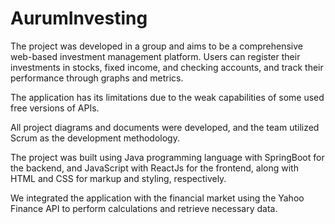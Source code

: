 # AurumInvesting

The project was developed in a group and aims to be a comprehensive web-based investment management platform. Users can register their investments in stocks, fixed income, and checking accounts, and track their performance through graphs and metrics.

The application has its limitations due to the weak capabilities of some used free versions of APIs.

All project diagrams and documents were developed, and the team utilized Scrum as the development methodology.

The project was built using Java programming language with SpringBoot for the backend, and JavaScript with ReactJs for the frontend, along with HTML and CSS for markup and styling, respectively.

We integrated the application with the financial market using the Yahoo Finance API to perform calculations and retrieve necessary data.
